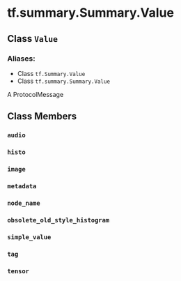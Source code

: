 <div itemscope itemtype="http://developers.google.com/ReferenceObject">
<meta itemprop="name" content="tf.summary.Summary.Value" />
<meta itemprop="path" content="Stable" />
<meta itemprop="property" content="audio"/>
<meta itemprop="property" content="histo"/>
<meta itemprop="property" content="image"/>
<meta itemprop="property" content="metadata"/>
<meta itemprop="property" content="node_name"/>
<meta itemprop="property" content="obsolete_old_style_histogram"/>
<meta itemprop="property" content="simple_value"/>
<meta itemprop="property" content="tag"/>
<meta itemprop="property" content="tensor"/>
</div>

# tf.summary.Summary.Value

## Class `Value`



### Aliases:

* Class `tf.Summary.Value`
* Class `tf.summary.Summary.Value`

A ProtocolMessage

## Class Members

<h3 id="audio"><code>audio</code></h3>

<h3 id="histo"><code>histo</code></h3>

<h3 id="image"><code>image</code></h3>

<h3 id="metadata"><code>metadata</code></h3>

<h3 id="node_name"><code>node_name</code></h3>

<h3 id="obsolete_old_style_histogram"><code>obsolete_old_style_histogram</code></h3>

<h3 id="simple_value"><code>simple_value</code></h3>

<h3 id="tag"><code>tag</code></h3>

<h3 id="tensor"><code>tensor</code></h3>

